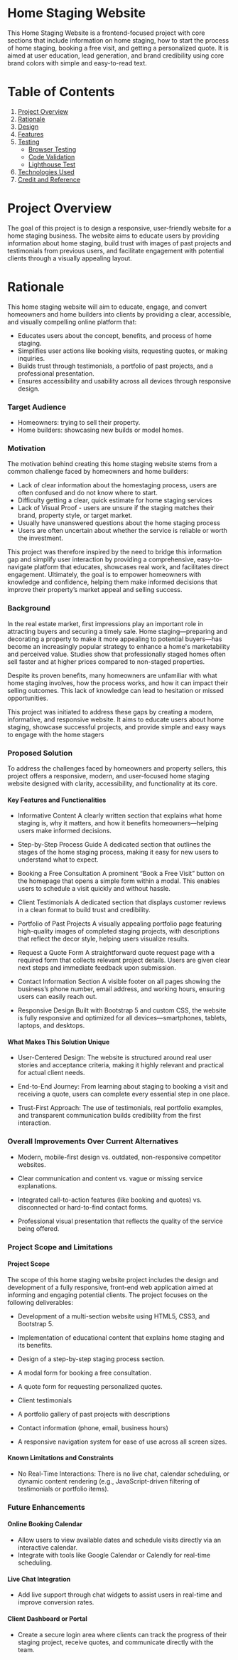 ﻿# Home Staging Website
This Home Staging Website is a frontend-focused project with core sections that include information on home staging, how to start the process of home staging, booking a free visit, and getting a personalized quote. It is aimed at user education, lead generation, and brand credibility using core brand colors with simple and easy-to-read text.

# Table of Contents

1. [Project Overview](#project-overview)
2. [Rationale](#rationale)
3. [Design](#3-design)
4. [Features](#4-features)
5. [Testing](#5-testing)
   - [Browser Testing](#browser-testing)  
   - [Code Validation](#code-validation)  
   - [Lighthouse Test](#lighthouse-test)   
7. [Technologies Used](#6-technologies-used)
8. [Credit and Reference](#7-credit-and-reference)

# Project Overview
The goal of this project is to design a responsive, user-friendly website for a home staging business. The website aims to educate users by providing information about home staging, build trust with images of past projects and testimonials from previous users, and facilitate engagement with potential clients through a visually appealing layout.

# Rationale
This home staging website will aim to educate, engage, and convert homeowners and home builders into clients by providing a clear, accessible, and visually compelling online platform that:

- Educates users about the concept, benefits, and process of home staging.
- Simplifies user actions like booking visits, requesting quotes, or making inquiries.
- Builds trust through testimonials, a portfolio of past projects, and a professional presentation.
- Ensures accessibility and usability across all devices through responsive design.

### Target Audience
- Homeowners: trying to sell their property.
- Home builders: showcasing new builds or model homes.

### Motivation
The motivation behind creating this home staging website stems from a common challenge faced by homeowners and home builders:
- Lack of clear information about the homestaging process, users are often confused and do not know where to start.
- Difficulty getting a clear, quick estimate for home staging services
- Lack of Visual Proof - users are unsure if the staging matches their brand, property style, or target market.
- Usually have unanswered questions about the home staging process
- Users are often uncertain about whether the service is reliable or worth the investment.
  
This project was therefore inspired by the need to bridge this information gap and simplify user interaction by providing a comprehensive, easy-to-navigate platform that educates, showcases real work, and facilitates direct engagement.
Ultimately, the goal is to empower homeowners with knowledge and confidence, helping them make informed decisions that improve their property’s market appeal and selling success.

### Background
In the real estate market, first impressions play an important role in attracting buyers and securing a timely sale. Home staging—preparing and decorating a property to make it more appealing to potential buyers—has become an increasingly popular strategy to enhance a home's marketability and perceived value. Studies show that professionally staged homes often sell faster and at higher prices compared to non-staged properties.

Despite its proven benefits, many homeowners are unfamiliar with what home staging involves, how the process works, and how it can impact their selling outcomes. This lack of knowledge can lead to hesitation or missed opportunities.

This project was initiated to address these gaps by creating a modern, informative, and responsive website. It aims to educate users about home staging, showcase successful projects, and provide simple and easy ways to engage with the home stagers

### Proposed Solution
To address the challenges faced by homeowners and property sellers, this project offers a responsive, modern, and user-focused home staging website designed with clarity, accessibility, and functionality at its core.

#### Key Features and Functionalities
- Informative Content
A clearly written section that explains what home staging is, why it matters, and how it benefits homeowners—helping users make informed decisions.

- Step-by-Step Process Guide
A dedicated section that outlines the stages of the home staging process, making it easy for new users to understand what to expect.

- Booking a Free Consultation
A prominent “Book a Free Visit” button on the homepage that opens a simple form within a modal. This enables users to schedule a visit quickly and without hassle.

- Client Testimonials
A dedicated section that displays customer reviews in a clean format to build trust and credibility.

- Portfolio of Past Projects
A visually appealing portfolio page featuring high-quality images of completed staging projects, with descriptions that reflect the decor style, helping users visualize results.

- Request a Quote Form
A straightforward quote request page with a required form that collects relevant project details. Users are given clear next steps and immediate feedback upon submission.

- Contact Information Section
A visible footer on all pages showing the business’s phone number, email address, and working hours, ensuring users can easily reach out.

- Responsive Design
Built with Bootstrap 5 and custom CSS, the website is fully responsive and optimized for all devices—smartphones, tablets, laptops, and desktops.

#### What Makes This Solution Unique
- User-Centered Design: The website is structured around real user stories and acceptance criteria, making it highly relevant and practical for actual client needs.

- End-to-End Journey: From learning about staging to booking a visit and receiving a quote, users can complete every essential step in one place.

- Trust-First Approach: The use of testimonials, real portfolio examples, and transparent communication builds credibility from the first interaction.

### Overall Improvements Over Current Alternatives
- Modern, mobile-first design vs. outdated, non-responsive competitor websites.

- Clear communication and content vs. vague or missing service explanations.

- Integrated call-to-action features (like booking and quotes) vs. disconnected or hard-to-find contact forms.

- Professional visual presentation that reflects the quality of the service being offered.

### Project Scope and Limitations
#### Project Scope
The scope of this home staging website project includes the design and development of a fully responsive, front-end web application aimed at informing and engaging potential clients. The project focuses on the following deliverables:

- Development of a multi-section website using HTML5, CSS3, and Bootstrap 5.

- Implementation of educational content that explains home staging and its benefits.

- Design of a step-by-step staging process section.

- A modal form for booking a free consultation.

- A quote form for requesting personalized quotes.

- Client testimonials

- A portfolio gallery of past projects with descriptions

- Contact information (phone, email, business hours)

- A responsive navigation system for ease of use across all screen sizes.

#### Known Limitations and Constraints

- No Real-Time Interactions:
There is no live chat, calendar scheduling, or dynamic content rendering (e.g., JavaScript-driven filtering of testimonials or portfolio items).

### Future Enhancements

#### Online Booking Calendar
- Allow users to view available dates and schedule visits directly via an interactive calendar.
- Integrate with tools like Google Calendar or Calendly for real-time scheduling.

#### Live Chat Integration
- Add live support through chat widgets to assist users in real-time and improve conversion rates.

#### Client Dashboard or Portal
- Create a secure login area where clients can track the progress of their staging project, receive quotes, and communicate directly with the team.




